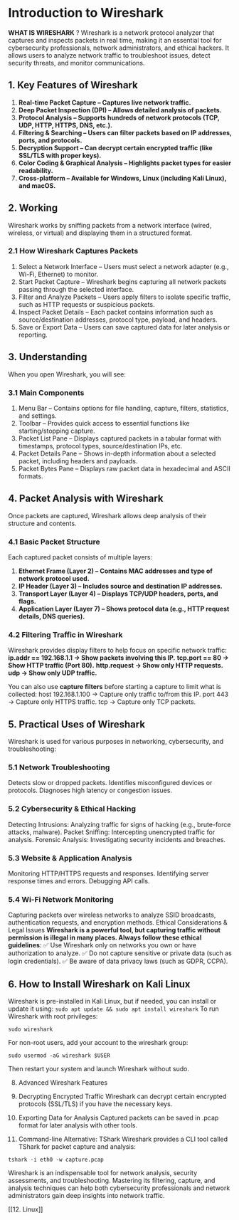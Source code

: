 ```table-of-contents
```
# Introduction to Wireshark
**WHAT IS WIRESHARK** ? 
Wireshark is a network protocol analyzer that captures and inspects packets in real time, making it an essential tool for cybersecurity professionals, network administrators, and ethical hackers. It allows users to analyze network traffic to troubleshoot issues, detect security threats, and monitor communications.
## 1. Key Features of Wireshark
1. **Real-time Packet Capture – Captures live network traffic.**
2. **Deep Packet Inspection (DPI) – Allows detailed analysis of packets.**
3. **Protocol Analysis – Supports hundreds of network protocols (TCP, UDP, HTTP, HTTPS, DNS, etc.).**
4. **Filtering & Searching – Users can filter packets based on IP addresses, ports, and protocols.**
5. **Decryption Support – Can decrypt certain encrypted traffic (like SSL/TLS with proper keys).**
6. **Color Coding & Graphical Analysis – Highlights packet types for easier readability.**
7. **Cross-platform – Available for Windows, Linux (including Kali Linux), and macOS.**
## 2. Working
Wireshark works by sniffing packets from a network interface (wired, wireless, or virtual) and displaying them in a structured format.
### 2.1 How Wireshark Captures Packets
1. Select a Network Interface – Users must select a network adapter (e.g., Wi-Fi, Ethernet) to monitor.
2. Start Packet Capture – Wireshark begins capturing all network packets passing through the selected interface.
3. Filter and Analyze Packets – Users apply filters to isolate specific traffic, such as HTTP requests or suspicious packets.
4. Inspect Packet Details – Each packet contains information such as source/destination addresses, protocol type, payload, and headers.
5. Save or Export Data – Users can save captured data for later analysis or reporting.
## 3. Understanding 
When you open Wireshark, you will see:
### 3.1 Main Components
1. Menu Bar – Contains options for file handling, capture, filters, statistics, and settings.
2. Toolbar – Provides quick access to essential functions like starting/stopping capture.
3. Packet List Pane – Displays captured packets in a tabular format with timestamps, protocol types, source/destination IPs, etc.
4. Packet Details Pane – Shows in-depth information about a selected packet, including headers and payloads.
5. Packet Bytes Pane – Displays raw packet data in hexadecimal and ASCII formats.
## 4. Packet Analysis with Wireshark
Once packets are captured, Wireshark allows deep analysis of their structure and contents.
### 4.1 Basic Packet Structure
Each captured packet consists of multiple layers:

1. **Ethernet Frame (Layer 2) – Contains MAC addresses and type of network protocol used.**
2. **IP Header (Layer 3) – Includes source and destination IP addresses.**
3. **Transport Layer (Layer 4) – Displays TCP/UDP headers, ports, and flags.**
4. **Application Layer (Layer 7) – Shows protocol data (e.g., HTTP request details, DNS queries).**

### 4.2 Filtering Traffic in Wireshark
Wireshark provides display filters to help focus on specific network traffic:
**ip.addr == 192.168.1.1 → Show packets involving this IP.**
**tcp.port == 80 → Show HTTP traffic (Port 80).**
**http.request → Show only HTTP requests.**
**udp → Show only UDP traffic.**

You can also use **capture filters** before starting a capture to limit what is collected:
host 192.168.1.100 → Capture only traffic to/from this IP.
port 443 → Capture only HTTPS traffic.
tcp → Capture only TCP packets.
## 5. Practical Uses of Wireshark
Wireshark is used for various purposes in networking, cybersecurity, and troubleshooting:
### 5.1 Network Troubleshooting
Detects slow or dropped packets.
Identifies misconfigured devices or protocols.
Diagnoses high latency or congestion issues.
### 5.2 Cybersecurity & Ethical Hacking
Detecting Intrusions: Analyzing traffic for signs of hacking (e.g., brute-force attacks, malware).
Packet Sniffing: Intercepting unencrypted traffic for analysis.
Forensic Analysis: Investigating security incidents and breaches.
### 5.3 Website & Application Analysis
Monitoring HTTP/HTTPS requests and responses.
Identifying server response times and errors.
Debugging API calls.
### 5.4 Wi-Fi Network Monitoring
Capturing packets over wireless networks to analyze SSID broadcasts, authentication requests, and encryption methods.
Ethical Considerations & Legal Issues
**Wireshark is a powerful tool, but capturing traffic without permission is illegal in many places. Always follow these ethical guidelines**: ✅ Use Wireshark only on networks you own or have authorization to analyze.
✅ Do not capture sensitive or private data (such as login credentials).
✅ Be aware of data privacy laws (such as GDPR, CCPA).

## 6. How to Install Wireshark on Kali Linux
Wireshark is pre-installed in Kali Linux, but if needed, you can install or update it using:
`sudo apt update && sudo apt install wireshark`
To run Wireshark with root privileges:

```
sudo wireshark
```
For non-root users, add your account to the wireshark group:
```
sudo usermod -aG wireshark $USER
```
Then restart your system and launch Wireshark without sudo.

8. Advanced Wireshark Features
9. Decrypting Encrypted Traffic
Wireshark can decrypt certain encrypted protocols (SSL/TLS) if you have the necessary keys.

10. Exporting Data for Analysis
Captured packets can be saved in .pcap format for later analysis with other tools.

3. Command-line Alternative: TShark
Wireshark provides a CLI tool called TShark for packet capture and analysis:


```
tshark -i eth0 -w capture.pcap
```

Wireshark is an indispensable tool for network analysis, security assessments, and troubleshooting. Mastering its filtering, capture, and analysis techniques can help both cybersecurity professionals and network administrators gain deep insights into network traffic.


[[12. Linux]]


